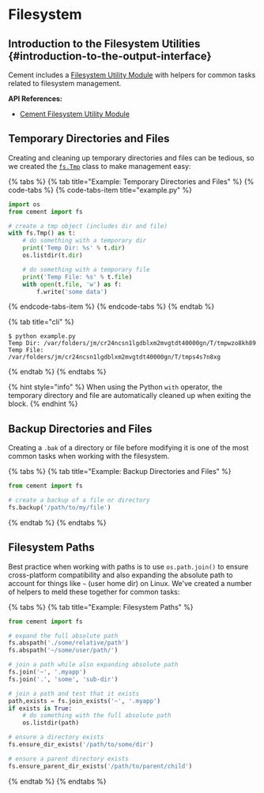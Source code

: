 # Filesystem

## Introduction to the Filesystem Utilities {#introduction-to-the-output-interface}

Cement includes a [Filesystem Utility Module](https://cement.readthedocs.io/en/3.0/api/utils/fs/) with helpers for common tasks related to filesystem management.

**API References:**

* [Cement Filesystem Utility Module](https://cement.readthedocs.io/en/3.0/api/utils/fs/)

## Temporary Directories and Files

Creating and cleaning up temporary directories and files can be tedious, so we created the [`fs.Tmp`](https://cement.readthedocs.io/en/3.0/api/utils/fs/#cement.utils.fs.Tmp) class to make management easy:

{% tabs %}
{% tab title="Example: Temporary Directories and Files" %}
{% code-tabs %}
{% code-tabs-item title="example.py" %}
```python
import os
from cement import fs

# create a tmp object (includes dir and file)
with fs.Tmp() as t:
    # do something with a temporary dir
    print('Temp Dir: %s' % t.dir)
    os.listdir(t.dir)

    # do something with a temporary file
    print('Temp File: %s' % t.file)
    with open(t.file, 'w') as f:
        f.write('some data')
```
{% endcode-tabs-item %}
{% endcode-tabs %}
{% endtab %}

{% tab title="cli" %}
```text
$ python example.py
Temp Dir: /var/folders/jm/cr24ncsn1lgdblxm2mvgtdt40000gn/T/tmpwzo8kh89
Temp File: /var/folders/jm/cr24ncsn1lgdblxm2mvgtdt40000gn/T/tmps4s7n8xg
```
{% endtab %}
{% endtabs %}

{% hint style="info" %}
When using the Python `with` operator, the temporary directory and file are automatically cleaned up when exiting the block.
{% endhint %}

## Backup Directories and Files

Creating a `.bak` of a directory or file before modifying it is one of the most common tasks when working with the filesystem.

{% tabs %}
{% tab title="Example: Backup Directories and Files" %}
```python
from cement import fs

# create a backup of a file or directory
fs.backup('/path/to/my/file')
```
{% endtab %}
{% endtabs %}

## Filesystem Paths

Best practice when working with paths is to use `os.path.join()` to ensure cross-platform compatibility and also expanding the absolute path to account for things like `~` \(user home dir\) on Linux.  We've created a number of helpers to meld these together for common tasks:

{% tabs %}
{% tab title="Example: Filesystem Paths" %}
```python
from cement import fs

# expand the full absolute path
fs.abspath('./some/relative/path')
fs.abspath('~/some/user/path/')

# join a path while also expanding absolute path
fs.join('~', '.myapp')
fs.join('.', 'some', 'sub-dir')

# join a path and test that it exists
path,exists = fs.join_exists('~', '.myapp')
if exists is True:
    # do something with the full absolute path
    os.listdir(path)

# ensure a directory exists
fs.ensure_dir_exists('/path/to/some/dir')

# ensure a parent directory exists
fs.ensure_parent_dir_exists('/path/to/parent/child')
```
{% endtab %}
{% endtabs %}

